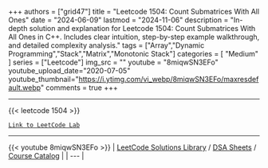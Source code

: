 
+++
authors = ["grid47"]
title = "Leetcode 1504: Count Submatrices With All Ones"
date = "2024-06-09"
lastmod = "2024-11-06"
description = "In-depth solution and explanation for Leetcode 1504: Count Submatrices With All Ones in C++. Includes clear intuition, step-by-step example walkthrough, and detailed complexity analysis."
tags = ["Array","Dynamic Programming","Stack","Matrix","Monotonic Stack"]
categories = [
    "Medium"
]
series = ["Leetcode"]
img_src = ""
youtube = "8miqwSN3EFo"
youtube_upload_date="2020-07-05"
youtube_thumbnail="https://i.ytimg.com/vi_webp/8miqwSN3EFo/maxresdefault.webp"
comments = true
+++



---
{{< leetcode 1504 >}}

[`Link to LeetCode Lab`](https://leetcode.com/problems/count-submatrices-with-all-ones/description/)

---
{{< youtube 8miqwSN3EFo >}}
| [LeetCode Solutions Library](https://grid47.xyz/leetcode/) / [DSA Sheets](https://grid47.xyz/sheets/) / [Course Catalog](https://grid47.xyz/courses/) |
| --- |
